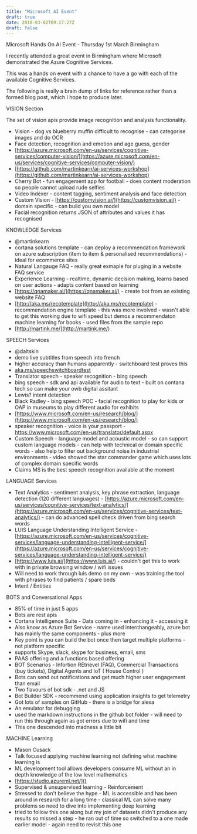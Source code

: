 ```yaml
---
title: "Microsoft AI Event"
draft: true
date: 2018-03-02T09:27:27Z
draft: false
---
```


Microsoft Hands On AI Event - Thursday 1st March Birmingham

I recently attended a great event in Birmingham where Microsoft demonstrated the Azure Cognitive Services.

This was a hands on event with a chance to have a go with each of the available Cognitive Services.

The following is really a brain dump of links for reference rather than a formed blog post, which I hope to produce later.

VISION Section

The set of vision apis provide image recognition and analysis functionality.

* Vision - dog vs blueberry muffin difficult to recognise - can categorise images and do OCR
* Face detection, recognition and emotion and age guess, gender
* [https://azure.microsoft.com/en-us/services/cognitive-services/computer-vision/](https://azure.microsoft.com/en-us/services/cognitive-services/computer-vision/)
* [https://github.com/martinkearn/ai-services-workshop](https://github.com/martinkearn/ai-services-workshop) 
* Cherry Bot - fun engagement app for football - does content moderation so people cannot upload rude selfies
* Video Indexer - content tagging, sentiment analysis and face detection
* Custom Vision - [https://customvision.ai/](https://customvision.ai/) - domain specific - can build you own model 
* Facial recognition returns JSON of attributes and values it has recognised

KNOWLEDGE Services

* @martinkearn 
* cortana solutions template - can deploy a recommendation framework on azure subscription (item to item & personalised recommendations) - ideal for ecommerce sites
* Natural Langauge FAQ - really great exmaple for pluging in a website FAQ service
* Experience Learning - realtime, dynamic decision making, learns based on user actions - adapts content based on learning
* [https://qnamaker.ai/](https://qnamaker.ai/) - create bot from an existing website FAQ
* [http://aka.ms/recotemplate](http://aka.ms/recotemplate) - recommendation engine template - this was more involved - wasn't able to get this working due to wifi speed but demos a  recommendaton machine learning for books - used files from the sample repo
* [http://martink.me/](http://martink.me/)


SPEECH Services

* @daltskin
* demo live subtitles from speech into french
* higher accuracy than humans apparently - switchboard test proves this
* [aka.ms/speechswitchboardtest](aka.ms/speechswitchboardtest)
* Translator speech - speaker recognition - bing speech
* bing speech - sdk and api available for audio to text - built on contana tech so can make your owb digital assitant
* Lewis? intent detection
* Black Radley - bing speech POC - facial recognition to play for kids or OAP in museums to play different audio for exhibits
* [https://www.microsoft.com/en-us/research/blog/](https://www.microsoft.com/en-us/research/blog/)
* speaker recognition - voice is your passport - https://www.microsoft.com/en-us/translator/default.aspx
* Custom Speech - language model and acoustic model - so can support custom language models - can help with technical or domain specific words - also help to filter out background noise in industrial environments - video showed the star commander game which uses lots of complex domain specific words
* Claims MS is the best speech recognition available at the moment


LANGUAGE Services

* Text Analytics - sentiment analysis, key phrase extraction, language detection (120 different languages) - [https://azure.microsoft.com/en-us/services/cognitive-services/text-analytics/](https://azure.microsoft.com/en-us/services/cognitive-services/text-analytics/) - can do advanced spell check driven from bing search words
* LUIS Language Understanding Intelligent Service - [https://azure.microsoft.com/en-us/services/cognitive-services/language-understanding-intelligent-service/](https://azure.microsoft.com/en-us/services/cognitive-services/language-understanding-intelligent-service/)
* [https://www.luis.ai/](https://www.luis.ai/) - couldn't get this to work with in private browsing window / wifi issues
* Will need to work through luis demo on my own - was training the tool with phrases to find patients /  spare beds
* Intent / Entities

BOTS and Conversational Apps

* 85% of time in just 5 apps
* Bots are rest apis
* Cortana Intelligence Suite - Data coming in - enhancing it - accessing it
* Also know as Azure Bot Service - name used interchangeably, azure bot has mainly the same components - plus more
* Key point is you can build the bot once then target multiple platforms - not platform specific 
* supports Skype, slack, skype for business, email, sms
* PAAS offering and a functions based offering
* BOT Scenarios - Infortion REtrievel (FAQ), Commercial Transactions (buy tickets), Digital Agents and IoT ( House Control )
* Bots can send out notifications and get much higher user engagement than email
* Two flavours of bot sdk - .net and JS
* Bot Builder SDK - recommend using application insights to get telemetry
* Got lots of samples on GitHub - there is a bridge for alexa
* An emulator for debugging
* used the markdown instructions in the github bot folder - will need to run this through again as got errors due to wifi and time
* This one descended into madness a little bit

MACHINE Learning

* Mason Cusack
* Talk focused applying machine learning not defining what machine learning is
* ML development tool allows developers consume ML without an in depth knowledge of the low level mathematics
* [https://studio.azureml.net/]()
* Supervised & unsupervised learning - Reinforcement
* Stressed to don't believe the hype - ML is accessible and has been around in research for a long time - classical ML can solve many problems so need to dive into implementing deep learning
* tried to follow this one along but my join of datasets didn't produce any results so missed a step - he ran out of time so switched to a one made earlier model - again need to revisit this one

